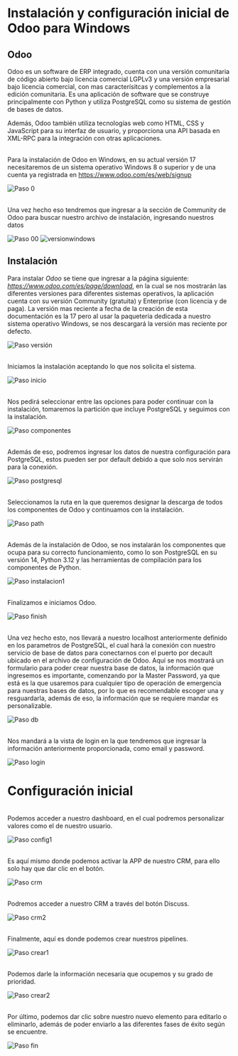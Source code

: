 # Instalación y configuración inicial de Odoo para Windows 

## Odoo

Odoo es un software de ERP integrado, cuenta con una versión comunitaria de código abierto bajo licencia comercial LGPLv3 y una versión empresarial bajo licencia comercial, con mas caracterísitcas y complementos a la edición comunitaria. Es una aplicación de software que se construye principalmente con Python y utiliza PostgreSQL como su sistema de gestión de bases de datos.

Además, Odoo también utiliza tecnologías web como HTML, CSS y JavaScript para su interfaz de usuario, y proporciona una API basada en XML-RPC para la integración con otras aplicaciones.

<br>Para la instalación de Odoo en Windows, en su actual versión 17 necesitaremos de un sistema operativo Windows 8 o superior y de una cuenta ya registrada en https://www.odoo.com/es/web/signup

<img src="img/0.png" alt="Paso 0" />

<br>Una vez hecho eso tendremos que ingresar a la sección de Community de Odoo para buscar nuestro archivo de instalación, ingresando nuestros datos

<img src="img/00.png" alt="Paso 00" />
<img src="img/versionwindows.png" alt="versionwindows" />

## Instalación

Para instalar *Odoo* se tiene que ingresar a la página siguiente: *https://www.odoo.com/es/page/download*, en la cual se nos mostrarán las diferentes versiones para diferentes sistemas operativos, la aplicación cuenta con su versión Community (gratuita) y Enterprise (con licencia y de paga). La versión mas reciente a fecha de la creación de esta documentación es la 17 pero al usar la paquetería dedicada a nuestro sistema operativo Windows, se nos descargará la versión mas reciente por defecto.

<img src="img/descargado.png" alt="Paso versión" />

<br>Iniciamos la instalación aceptando lo que nos solicita el sistema.

<img src="img/inicio.png" alt="Paso inicio" />

<br>Nos pedirá seleccionar entre las opciones para poder continuar con la instalación, tomaremos la partición que incluye PostgreSQL y seguimos con la instalación.

<img src="img/componentes.png" alt="Paso componentes" />

<br>Además de eso, podremos ingresar los datos de nuestra configuración para PostgreSQL, estos pueden ser por default debido a que solo nos servirán para la conexión.

<img src="img/postgresql.png" alt="Paso postgresql" />

<br>Seleccionamos la ruta en la que queremos designar la descarga de todos los componentes de Odoo y continuamos con la instalación.

<img src="img/path.png" alt="Paso path" />

<br>Además de la instalación de Odoo, se nos instalarán los componentes que ocupa para su correcto funcionamiento, como lo son PostgreSQL en su versión 14, Python 3.12 y las herramientas de compilación para los componentes de Python.

<img src="img/instalacion1.png" alt="Paso instalacion1" />

<br>Finalizamos e iniciamos Odoo.

<img src="img/finish.png" alt="Paso finish" />

<br>Una vez hecho esto, nos llevará a nuestro localhost anteriormente definido en los parametros de PostgreSQL, el cual hará la conexión con nuestro servicio de base de datos para conectarnos con el puerto por decault ubicado en el archivo de configuración de Odoo. 
Aquí se nos mostrará un formulario para poder crear nuestra base de datos, la información que ingresemos es importante, comenzando por la Master Password, ya que está es la que usaremos para cualquier tipo de operación de emergencia para nuestras bases de datos, por lo que es recomendable escoger una y resguardarla, además de eso, la información que se requiere mandar es personalizable.

<img src="img/db.png" alt="Paso db" />

<br>Nos mandará a la vista de login en la que tendremos que ingresar la información anteriormente proporcionada, como email y password.

<img src="img/login.png" alt="Paso login" />

# Configuración inicial


<br>Podemos acceder a nuestro dashboard, en el cual podremos personalizar valores como el de nuestro usuario.

<img src="img/config1.png" alt="Paso config1" />

<br>Es aquí mismo donde podemos activar la APP de nuestro CRM, para ello solo hay que dar clic en el botón.

<img src="img/crm.png" alt="Paso crm" />

<br>Podremos acceder a nuestro CRM a través del botón Discuss. 

<img src="img/crm2.png" alt="Paso crm2" />

<br>Finalmente, aquí es donde podemos crear nuestros pipelines.

<img src="img/crear1.png" alt="Paso crear1" />

<br>Podemos darle la información necesaria que ocupemos y su grado de prioridad.

<img src="img/crear2.png" alt="Paso crear2" />

<br>Por último, podemos dar clic sobre nuestro nuevo elemento para editarlo o eliminarlo, además de poder enviarlo a las diferentes fases de éxito según se encuentre.

<img src="img/fin.png" alt="Paso fin" />
